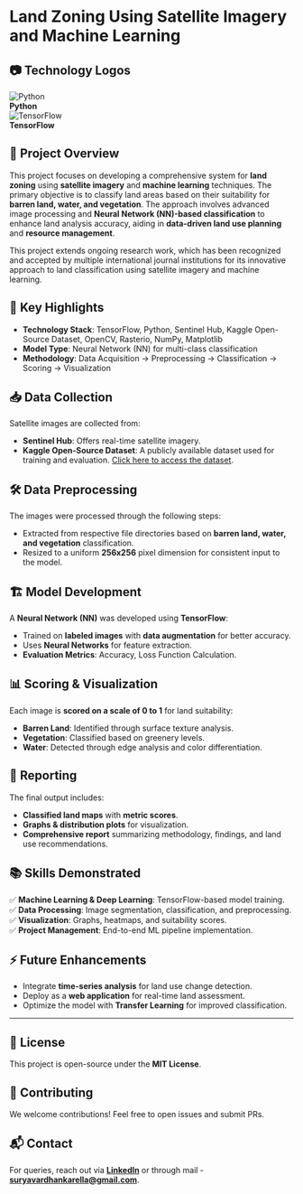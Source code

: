 # Land Zoning Using Satellite Imagery and Machine Learning

## 📷 Technology Logos
![Python](python_logo.png)  
**Python**  
![TensorFlow](tensorflow_logo.png)  
**TensorFlow**  

## 📌 Project Overview
This project focuses on developing a comprehensive system for **land zoning** using **satellite imagery** and **machine learning** techniques. The primary objective is to classify land areas based on their suitability for **barren land, water, and vegetation**. The approach involves advanced image processing and **Neural Network (NN)-based classification** to enhance land analysis accuracy, aiding in **data-driven land use planning** and **resource management**.

This project extends ongoing research work, which has been recognized and accepted by multiple international journal institutions for its innovative approach to land classification using satellite imagery and machine learning.

## 🚀 Key Highlights
- **Technology Stack**: TensorFlow, Python, Sentinel Hub, Kaggle Open-Source Dataset, OpenCV, Rasterio, NumPy, Matplotlib
- **Model Type**: Neural Network (NN) for multi-class classification
- **Methodology**: Data Acquisition → Preprocessing → Classification → Scoring → Visualization

## 📥 Data Collection
Satellite images are collected from:
- **Sentinel Hub**: Offers real-time satellite imagery.
- **Kaggle Open-Source Dataset**: A publicly available dataset used for training and evaluation. [Click here to access the dataset](dataset_link_here).

## 🛠 Data Preprocessing
The images were processed through the following steps:
- Extracted from respective file directories based on **barren land, water, and vegetation** classification.
- Resized to a uniform **256x256** pixel dimension for consistent input to the model.

## 🏗 Model Development
A **Neural Network (NN)** was developed using **TensorFlow**:
- Trained on **labeled images** with **data augmentation** for better accuracy.
- Uses **Neural Networks** for feature extraction.
- **Evaluation Metrics**: Accuracy, Loss Function Calculation.

## 📊 Scoring & Visualization
Each image is **scored on a scale of 0 to 1** for land suitability:
- **Barren Land**: Identified through surface texture analysis.
- **Vegetation**: Classified based on greenery levels.
- **Water**: Detected through edge analysis and color differentiation.

## 📑 Reporting
The final output includes:
- **Classified land maps** with **metric scores**.
- **Graphs & distribution plots** for visualization.
- **Comprehensive report** summarizing methodology, findings, and land use recommendations.

## 📚 Skills Demonstrated
✅ **Machine Learning & Deep Learning**: TensorFlow-based model training.  
✅ **Data Processing**: Image segmentation, classification, and preprocessing.  
✅ **Visualization**: Graphs, heatmaps, and suitability scores.  
✅ **Project Management**: End-to-end ML pipeline implementation.

## ⚡ Future Enhancements
- Integrate **time-series analysis** for land use change detection.
- Deploy as a **web application** for real-time land assessment.
- Optimize the model with **Transfer Learning** for improved classification.

---

## 📜 License
This project is open-source under the **MIT License**.

## 🤝 Contributing
We welcome contributions! Feel free to open issues and submit PRs.

## 📬 Contact
For queries, reach out via **[LinkedIn](https://www.linkedin.com/in/suryavardhan8)** or through mail - **suryavardhankarella@gmail.com**.
